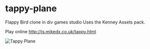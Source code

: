# tappy-plane
Flappy Bird clone in div games studio Uses the Kenney Assets pack. 


Play online http://js.mikedx.co.uk/tappy.html

![Tappy Plane](http://i.imgur.com/LMOI2Ld.gif)
